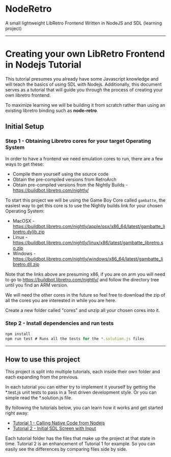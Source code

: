 # NodeRetro
A small lightweight LibRetro Frontend Written in NodeJS and SDL (learning project)

---

# Creating your own LibRetro Frontend in Nodejs Tutorial
This tutorial presumes you already have some Javascript knowledge and will teach the basics of using SDL with Nodejs.
Additionally, this document serves as a tutorial that will guide you through the process of creating your own libretro frontend. 

To maximize learning we will be building it from scratch rather than using an existing libretro binding such as **node-retro**.

## Initial Setup

### Step 1 - Obtaining Libretro cores for your target Operating System
In order to have a frontend we need emulation cores to run, there are a few ways to get these:
* Compile them yourself using the source code
* Obtain the pre-compiled versions from RetroArch
* Obtain pre-compiled versions from the Nightly Builds - https://buildbot.libretro.com/nightly/

To start this project we will be using the Game Boy Core called `gambatte`, the easiest way to get this core is to use the Nightly builds link for your chosen Operating System:
* MacOSX - https://buildbot.libretro.com/nightly/apple/osx/x86_64/latest/gambatte_libretro.dylib.zip
* Linux - https://buildbot.libretro.com/nightly/linux/x86/latest/gambatte_libretro.so.zip
* Windows - https://buildbot.libretro.com/nightly/windows/x86_64/latest/gambatte_libretro.dll.zip

Note that the links above are presuming x86, if you are on arm you will need to go to https://buildbot.libretro.com/nightly/ and follow the directory tree until you find an ARM version.

We will need the other cores in the future so feel free to download the zip of all the cores you are interested in while you are here.

Create a new folder called "cores" and unzip all your chosen cores into it.

### Step 2 - Install dependencies and run tests
```javascript
npm install
npm run test # Runs all the tests for the *.solution.js files
```

---
## How to use this project
This project is split into multiple tutorials, each inside their own folder and each expanding from the previous.

In each tutorial you can either try to implement it yourself by getting the *.test.js unit tests to pass in a Test driven development style. 
Or you can simple read the *.solution.js file.

By following the tutorials below, you can learn how it works and get started right away:

- [Tutorial 1 - Calling Native Code from Nodejs](./Tutorial1/README.md)
- [Tutorial 2 - Initial SDL Screen with Input](./Tutorial2/README.md)


Each tutorial folder has the files that make up the project at that state in time. Tutorial 2 is an enhancement of Tutorial 1 for example. So you can easily see the differences by comparing files side by side.